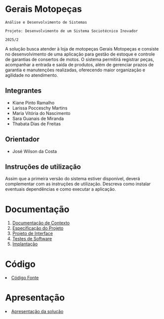 # Gerais Motopeças

`Análise e Desenvolvimento de Sistemas`

`Projeto: Desenvolvimento de um Sistema Sociotécnico Inovador `

`2025/2`

A solução busca atender à loja de motopeças Gerais Motopeças e consiste no desenvolvimento de uma aplicação para gestão de estoque e controle de garantias de consertos de motos. O sistema permitirá registrar peças, acompanhar a entrada e saída de produtos, além de gerenciar prazos de garantia e manutenções realizadas, oferecendo maior organização e agilidade no atendimento.

## Integrantes

* Kiane Pinto Ramalho
* Larissa Pocceschy Martins
* Maria Vitória do Nascimento
* Sara Guanais de Miranda
* Thabata Dias de Freitas


## Orientador

* José Wilson da Costa

## Instruções de utilização

Assim que a primeira versão do sistema estiver disponível, deverá complementar com as instruções de utilização. Descreva como instalar eventuais dependências e como executar a aplicação.

# Documentação

<ol>
<li><a href="documentos/01-Documentação de Contexto.md"> Documentação de Contexto</a></li>
<li><a href="documentos/02-Especificação do Projeto.md"> Especificação do Projeto</a></li>
<li><a href="documentos/03-Projeto de Interface.md"> Projeto de Interface</a></li>
<li><a href="documentos/04-Testes de Software.md"> Testes de Software</a></li>
<li><a href="documentos/05-Implantação.md"> Implantação</a></li>
</ol>

# Código

<li><a href="codigo-fonte/README.md"> Código Fonte</a></li>

# Apresentação

<li><a href="apresentacao/README.md"> Apresentação da solução</a></li>

